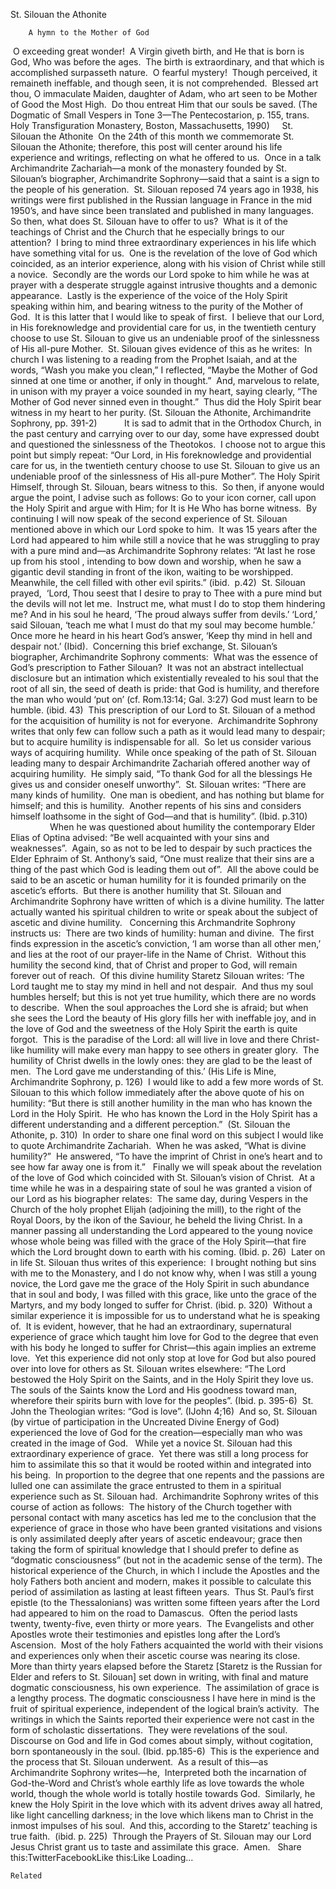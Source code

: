 St. Silouan the Athonite

		A hymn to the Mother of God
 O exceeding great wonder!  A Virgin giveth birth, and He that is born is God, Who was before the ages.  The birth is extraordinary, and that which is accomplished surpasseth nature.  O fearful mystery!  Though perceived, it remaineth ineffable, and though seen, it is not comprehended.  Blessed art thou, O immaculate Maiden, daughter of Adam, who art seen to be Mother of Good the Most High.  Do thou entreat Him that our souls be saved. (The Dogmatic of Small Vespers in Tone 3—The Pentecostarion, p. 155, trans. Holy Transfiguration Monastery, Boston, Massachusetts, 1990)   
 St. Silouan the Athonite
 On the 24th of this month we commemorate St. Silouan the Athonite; therefore, this post will center around his life experience and writings, reflecting on what he offered to us.  Once in a talk Archimandrite Zachariah—a monk of the monastery founded by St. Silouan’s biographer, Archimandrite Sophrony—said that a saint is a sign to the people of his generation.  St. Silouan reposed 74 years ago in 1938, his writings were first published in the Russian language in France in the mid 1950’s, and have since been translated and published in many languages.  So then, what does St. Silouan have to offer to us?  What is it of the teachings of Christ and the Church that he especially brings to our attention?
 I bring to mind three extraordinary experiences in his life which have something vital for us.  One is the revelation of the love of God which coincided, as an interior experience, along with his vision of Christ while still a novice.  Secondly are the words our Lord spoke to him while he was at prayer with a desperate struggle against intrusive thoughts and a demonic appearance.  Lastly is the experience of the voice of the Holy Spirit speaking within him, and bearing witness to the purity of the Mother of God.  It is this latter that I would like to speak of first.
 I believe that our Lord, in His foreknowledge and providential care for us, in the twentieth century choose to use St. Silouan to give us an undeniable proof of the sinlessness of His all-pure Mother.  St. Silouan gives evidence of this as he writes:
 In church I was listening to a reading from the Prophet Isaiah, and at the words, “Wash you make you clean,” I reflected, “Maybe the Mother of God sinned at one time or another, if only in thought.”  And, marvelous to relate, in unison with my prayer a voice sounded in my heart, saying clearly, “The Mother of God never sinned even in thought.”  Thus did the Holy Spirit bear witness in my heart to her purity. (St. Silouan the Athonite, Archimandrite Sophrony, pp. 391-2)         
 It is sad to admit that in the Orthodox Church, in the past century and carrying over to our day, some have expressed doubt and questioned the sinlessness of the Theotokos.  I choose not to argue this point but simply repeat: “Our Lord, in His foreknowledge and providential care for us, in the twentieth century choose to use St. Silouan to give us an undeniable proof of the sinlessness of His all-pure Mother”. The Holy Spirit Himself, through St. Silouan, bears witness to this.  So then, if anyone would argue the point, I advise such as follows: Go to your icon corner, call upon the Holy Spirit and argue with Him; for It is He Who has borne witness.
 By continuing I will now speak of the second experience of St. Silouan mentioned above in which our Lord spoke to him.  It was 15 years after the Lord had appeared to him while still a novice that he was struggling to pray with a pure mind and—as Archimandrite Sophrony relates: “At last he rose up from his stool , intending to bow down and worship, when he saw a gigantic devil standing in front of the ikon, waiting to be worshipped.  Meanwhile, the cell filled with other evil spirits.” (ibid.  p.42)
 St. Silouan prayed,
 ‘Lord, Thou seest that I desire to pray to Thee with a pure mind but the devils will not let me.  Instruct me, what must I do to stop them hindering me?
And in his soul he heard,
‘The proud always suffer from devils.’
‘Lord,’ said Silouan, ‘teach me what I must do that my soul may become humble.’
Once more he heard in his heart God’s answer,
‘Keep thy mind in hell and despair not.’ (Ibid).
 Concerning this brief exchange, St. Silouan’s biographer, Archimandrite Sophrony comments:
 What was the essence of God’s prescription to Father Silouan? 
It was not an abstract intellectual disclosure but an intimation which existentially revealed to his soul that the root of all sin, the seed of death is pride: that God is humility, and therefore the man who would ‘put on’ (cf. Rom.13:14; Gal. 3:27) God must learn to be humble. (ibid. 43)
 This prescription of our Lord to St. Silouan of a method for the acquisition of humility is not for everyone.  Archimandrite Sophrony writes that only few can follow such a path as it would lead many to despair; but to acquire humility is indispensable for all.  So let us consider various ways of acquiring humility.
 While once speaking of the path of St. Silouan leading many to despair Archimandrite Zachariah offered another way of acquiring humility.  He simply said, “To thank God for all the blessings He gives us and consider oneself unworthy”.
 St. Silouan writes: “There are many kinds of humility.  One man is obedient, and has nothing but blame for himself; and this is humility.  Another repents of his sins and considers himself loathsome in the sight of God—and that is humility”. (Ibid. p.310)                     
 When he was questioned about humility the contemporary Elder Elias of Optina advised: “Be well acquainted with your sins and weaknesses”.
 Again, so as not to be led to despair by such practices the Elder Ephraim of St. Anthony’s said, “One must realize that their sins are a thing of the past which God is leading them out of”.
 All the above could be said to be an ascetic or human humility for it is founded primarily on the ascetic’s efforts.  But there is another humility that St. Silouan and Archimandrite Sophrony have written of which is a divine humility. The latter actually wanted his spiritual children to write or speak about the subject of ascetic and divine humility. 
 Concerning this Archmandrite Sophrony instructs us:
 There are two kinds of humility: human and divine.  The first finds expression in the ascetic’s conviction, ‘I am worse than all other men,’ and lies at the root of our prayer-life in the Name of Christ.  Without this humility the second kind, that of Christ and proper to God, will remain forever out of reach.  Of this divine humility Staretz Silouan writes:
‘The Lord taught me to stay my mind in hell and not despair.  And thus my soul humbles herself; but this is not yet true humility, which there are no words to describe.  When the soul approaches the Lord she is afraid; but when she sees the Lord the beauty of His glory fills her with ineffable joy, and in the love of God and the sweetness of the Holy Spirit the earth is quite forgot.  This is the paradise of the Lord: all will live in love and there Christ-like humility will make every man happy to see others in greater glory.  The humility of Christ dwells in the lowly ones: they are glad to be the least of men.  The Lord gave me understanding of this.’ (His Life is Mine, Archimandrite Sophrony, p. 126)
 I would like to add a few more words of St. Silouan to this which follow immediately after the above quote of his on humility: “But there is still another humility in the man who has known the Lord in the Holy Spirit.  He who has known the Lord in the Holy Spirit has a different understanding and a different perception.”  (St. Silouan the Athonite, p. 310)
 In order to share one final word on this subject I would like to quote Archimandrite Zachariah.  When he was asked, “What is divine humility?”  He answered, “To have the imprint of Christ in one’s heart and to see how far away one is from it.”
  Finally we will speak about the revelation of the love of God which coincided with St. Silouan’s vision of Christ.  At a time while he was in a despairing state of soul he was granted a vision of our Lord as his biographer relates:
 The same day, during Vespers in the Church of the holy prophet Elijah (adjoining the mill), to the right of the Royal Doors, by the ikon of the Saviour, he beheld the living Christ.
In a manner passing all understanding the Lord appeared to the young novice whose whole being was filled with the grace of the Holy Spirit—that fire which the Lord brought down to earth with his coming. (Ibid. p. 26)
 Later on in life St. Silouan thus writes of this experience:
 I brought nothing but sins with me to the Monastery, and I do not know why, when I was still a young novice, the Lord gave me the grace of the Holy Spirit in such abundance that in soul and body, I was filled with this grace, like unto the grace of the Martyrs, and my body longed to suffer for Christ. (ibid. p. 320)
 Without a similar experience it is impossible for us to understand what he is speaking of.  It is evident, however, that he had an extraordinary, supernatural experience of grace which taught him love for God to the degree that even with his body he longed to suffer for Christ—this again implies an extreme love.  Yet this experience did not only stop at love for God but also poured over into love for others as St. Silouan writes elsewhere: “The Lord bestowed the Holy Spirit on the Saints, and in the Holy Spirit they love us.  The souls of the Saints know the Lord and His goodness toward man, wherefore their spirits burn with love for the peoples”. (Ibid. p. 395-6)
 St. John the Theologian writes: “God is love”. (IJohn 4;16)  And so, St. Silouan (by virtue of participation in the Uncreated Divine Energy of God) experienced the love of God for the creation—especially man who was created in the image of God. 
 While yet a novice St. Silouan had this extraordinary experience of grace.  Yet there was still a long process for him to assimilate this so that it would be rooted within and integrated into his being.  In proportion to the degree that one repents and the passions are lulled one can assimilate the grace entrusted to them in a spiritual experience such as St. Silouan had.  Archimandrite Sophrony writes of this course of action as follows:
 The history of the Church together with personal contact with many ascetics has led me to the conclusion that the experience of grace in those who have been granted visitations and visions is only assimilated deeply after years of ascetic endeavour; grace then taking the form of spiritual knowledge that I should prefer to define as “dogmatic consciousness” (but not in the academic sense of the term).
The historical experience of the Church, in which I include the Apostles and the holy Fathers both ancient and modern, makes it possible to calculate this period of assimilation as lasting at least fifteen years.  Thus St. Paul’s first epistle (to the Thessalonians) was written some fifteen years after the Lord had appeared to him on the road to Damascus.  Often the period lasts twenty, twenty-five, even thirty or more years.  The Evangelists and other Apostles wrote their testimonies and epistles long after the Lord’s Ascension.  Most of the holy Fathers acquainted the world with their visions and experiences only when their ascetic course was nearing its close.  More than thirty years elapsed before the Staretz [Staretz is the Russian for Elder and refers to St. Silouan] set down in writing, with final and mature  dogmatic consciousness, his own experience.  The assimilation of grace is a lengthy process.
The dogmatic consciousness I have here in mind is the fruit of spiritual experience, independent of the logical brain’s activity.  The writings in which the Saints reported their experience were not cast in the form of scholastic dissertations.  They were revelations of the soul.  Discourse on God and life in God comes about simply, without cogitation, born spontaneously in the soul. (Ibid. pp.185-6)
 This is the experience and the process that St. Silouan underwent.  As a result of this—as Archimandrite Sophrony writes—he,
 Interpreted both the incarnation of God-the-Word and Christ’s whole earthly life as love towards the whole world, though the whole world is totally hostile towards God.  Similarly, he knew the Holy Spirit in the love which with its advent drives away all hatred, like light cancelling darkness; in the love which likens man to Christ in the inmost impulses of his soul.  And this, according to the Staretz’ teaching is true faith.  (ibid. p. 225)
 Through the Prayers of St. Silouan may our Lord Jesus Christ grant us to taste and assimilate this grace.  Amen.
 
Share this:TwitterFacebookLike this:Like Loading...

	Related
			